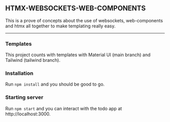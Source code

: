 ## HTMX-WEBSOCKETS-WEB-COMPONENTS

This is a prove of concepts about the use of websockets, web-components and htmx all together to make templating really easy.

<hr style="width:100%"/>

### Templates

This project counts with templates with Material UI (main branch) and Tailwind (tailwind branch).

### Installation

Run `npm install` and you should be good to go.

### Starting server

Run `npm start` and you can interact with the todo app at http://localhost:3000.

